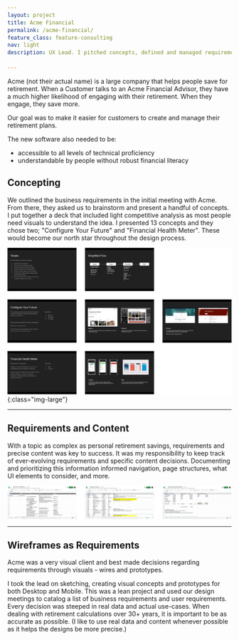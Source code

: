 ```yaml
---
layout: project
title: Acme Financial
permalink: /acme-financial/
feature_class: feature-consulting
nav: light
description: UX Lead. I pitched concepts, defined and managed requirements, led all design sprints and presentations, integrated feedback from client partners and users testing, and maintained desktop and mobile prototypes as we created a customer-facing retirement savings management portal.

---
```


Acme (not their actual name) is a large company that helps people save for retirement. When a Customer talks to an Acme Financial Advisor, they have a much higher likelihood of engaging with their retirement. When they engage, they save more.

Our goal was to make it easier for customers to create and manage their retirement plans.

The new software also needed to be:
- accessible to all levels of technical proficiency
- understandable by people without robust financial literacy

## Concepting

We outlined the business requirements in the initial meeting with Acme. From there, they asked us to brainstorm and present a handful of concepts. I put together a deck that included light competitive analysis as most people need visuals to understand the idea. I presented 13 concepts and they chose two; "Configure Your Future" and "Financial Health Meter". These would become our north star throughout the design process.

![Slides from the deck about brainstorming](/assets/images/projects/acme-brainstorming.jpg){:class="img-large"}

---

## Requirements and Content

With a topic as complex as personal retirement savings, requirements and precise content was key to success.
It was my responsibility to keep track of ever-evolving requirements and specific content decisions. Documenting and prioritizing this information informed navigation, page structures, what UI elements to consider, and more.

![Requirements and Content](/assets/images/projects/acme-requirements.jpg)

---

## Wireframes as Requirements

Acme was a very visual client and best made decisions regarding requirements through visuals - wires and prototypes.


I took the lead on sketching, creating visual concepts and prototypes for both Desktop and Mobile. This was a lean project and used our design meetings to catalog a list of business requirements and user requirements. Every decision was steeped in real data and actual use-cases. When dealing with retirement calculations over 30+ years, it is important to be as accurate as possible. (I like to use real data and content whenever possible as it helps the designs be more precise.)
